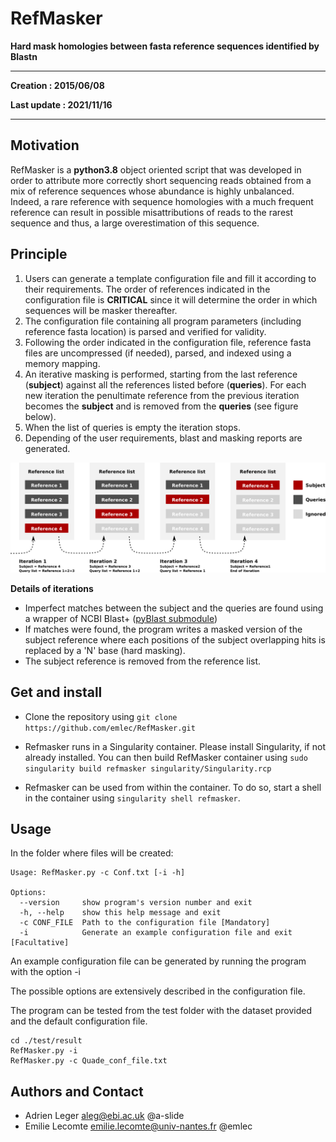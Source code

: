﻿# RefMasker

**Hard mask homologies between fasta reference sequences identified by Blastn**

---

**Creation : 2015/06/08**

**Last update : 2021/11/16**

---

## Motivation

RefMasker is a **python3.8** object oriented script that was developed in order to attribute more correctly short sequencing reads obtained from a mix of reference sequences whose abundance is highly unbalanced. Indeed, a rare reference with sequence homologies with a much frequent reference can result in possible misattributions of reads to the rarest sequence and thus, a large overestimation of this sequence.

## Principle

1. Users can generate a template configuration file and fill it according to their requirements. The order of references indicated in the configuration file is **CRITICAL** since it will determine the order in which sequences will be masker thereafter.
2. The configuration file containing all program parameters (including reference fasta location) is parsed and verified for validity.
3. Following the order indicated in the configuration file, reference fasta files are uncompressed (if needed), parsed, and indexed using a memory mapping.
4. An iterative masking is performed, starting from the last reference (**subject**) against all the references listed before (**queries**). For each new iteration the penultimate reference from the previous iteration becomes the **subject** and is removed from the **queries** (see figure below).
5. When the list of queries is empty the iteration stops.
6. Depending of the user requirements, blast and masking reports are generated.

![RefMasker_iteration](https://raw.githubusercontent.com/a-slide/RefMasker/master/fig/RefMasker_iteration.png)

**Details of iterations**
    
* Imperfect matches between the subject and the queries are found using a wrapper of NCBI Blast+ ([pyBlast submodule](http://a-slide.github.io/pyBlast))
* If matches were found, the program writes a masked version of the subject reference where each positions of the subject overlapping hits is replaced by a 'N' base (hard masking).
* The subject reference is removed from the reference list.

## Get and install

* Clone the repository using `git clone https://github.com/emlec/RefMasker.git`

* Refmasker runs in a Singularity container. Please install Singularity, if not already installed.
You can then build RefMasker container using `sudo singularity build refmasker singularity/Singularity.rcp`

* Refmasker can be used from within the container.
To do so, start a shell in the container using `singularity shell refmasker`.

## Usage

In the folder where files will be created:

```
Usage: RefMasker.py -c Conf.txt [-i -h]

Options:
  --version     show program's version number and exit
  -h, --help    show this help message and exit
  -c CONF_FILE  Path to the configuration file [Mandatory]
  -i            Generate an example configuration file and exit [Facultative]
```
  
An example configuration file can be generated by running the program with the option -i

The possible options are extensively described in the configuration file.

The program can be tested from the test folder with the dataset provided and the default configuration file.

```
cd ./test/result
RefMasker.py -i
RefMasker.py -c Quade_conf_file.txt
```

## Authors and Contact

* Adrien Leger <aleg@ebi.ac.uk> @a-slide
* Emilie Lecomte <emilie.lecomte@univ-nantes.fr> @emlec
